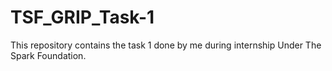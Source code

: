 # TSF_GRIP_Task-1
This repository contains the task 1 done by me during  internship Under The Spark Foundation.

